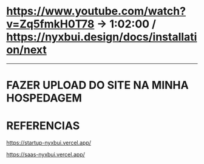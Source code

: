 # https://www.youtube.com/watch?v=Zq5fmkH0T78 -> 1:02:00 / https://nyxbui.design/docs/installation/next

---

# FAZER UPLOAD DO SITE NA MINHA HOSPEDAGEM

# REFERENCIAS

https://startup-nyxbui.vercel.app/

https://saas-nyxbui.vercel.app/
